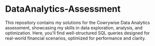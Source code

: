 # DataAnalytics-Assessment
This repository contains my solutions for the Cowrywise Data Analytics assessment, showcasing my skills in data exploration, analysis, and optimization. Here, you'll find well-structured SQL queries designed for real-world financial scenarios, optimized for performance and clarity.
